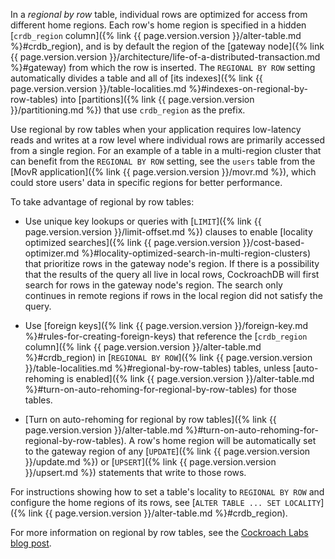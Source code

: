 In a _regional by row_ table, individual rows are optimized for access from different home regions. Each row's home region is specified in a hidden [`crdb_region` column]({% link {{ page.version.version }}/alter-table.md %}#crdb_region), and is by default the region of the [gateway node]({% link {{ page.version.version }}/architecture/life-of-a-distributed-transaction.md %}#gateway) from which the row is inserted. The `REGIONAL BY ROW` setting automatically divides a table and all of [its indexes]({% link {{ page.version.version }}/table-localities.md %}#indexes-on-regional-by-row-tables) into [partitions]({% link {{ page.version.version }}/partitioning.md %}) that use `crdb_region` as the prefix.

Use regional by row tables when your application requires low-latency reads and writes at a row level where individual rows are primarily accessed from a single region. For an example of a table in a multi-region cluster that can benefit from the `REGIONAL BY ROW` setting, see the `users` table from the [MovR application]({% link {{ page.version.version }}/movr.md %}), which could store users' data in specific regions for better performance.

To take advantage of regional by row tables:

- Use unique key lookups or queries with [`LIMIT`]({% link {{ page.version.version }}/limit-offset.md %}) clauses to enable [locality optimized searches]({% link {{ page.version.version }}/cost-based-optimizer.md %}#locality-optimized-search-in-multi-region-clusters) that prioritize rows in the gateway node's region. If there is a possibility that the results of the query all live in local rows, CockroachDB will first search for rows in the gateway node's region. The search only continues in remote regions if rows in the local region did not satisfy the query.

- Use [foreign keys]({% link {{ page.version.version }}/foreign-key.md %}#rules-for-creating-foreign-keys) that reference the [`crdb_region` column]({% link {{ page.version.version }}/alter-table.md %}#crdb_region) in [`REGIONAL BY ROW`]({% link {{ page.version.version }}/table-localities.md %}#regional-by-row-tables) tables, unless [auto-rehoming is enabled]({% link {{ page.version.version }}/alter-table.md %}#turn-on-auto-rehoming-for-regional-by-row-tables) for those tables.

- [Turn on auto-rehoming for regional by row tables]({% link {{ page.version.version }}/alter-table.md %}#turn-on-auto-rehoming-for-regional-by-row-tables). A row's home region will be automatically set to the gateway region of any [`UPDATE`]({% link {{ page.version.version }}/update.md %}) or [`UPSERT`]({% link {{ page.version.version }}/upsert.md %}) statements that write to those rows.

For instructions showing how to set a table's locality to `REGIONAL BY ROW` and configure the home regions of its rows, see [`ALTER TABLE ... SET LOCALITY`]({% link {{ page.version.version }}/alter-table.md %}#crdb_region).

For more information on regional by row tables, see the [Cockroach Labs blog post](https://www.cockroachlabs.com/blog/regional-by-row/).